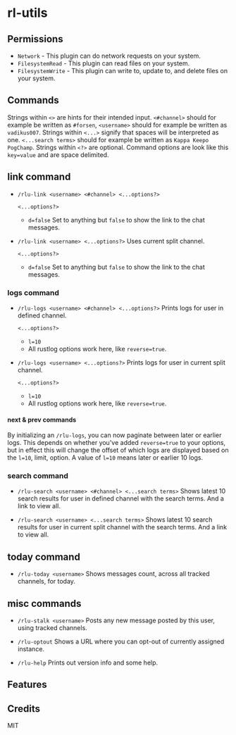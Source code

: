 # rl-utils

## Permissions
- `Network` - This plugin can do network requests on your system.
- `FilesystemRead` - This plugin can read files on your system.
- `FilesystemWrite` - This plugin can write to, update to, and delete files on your system.

## Commands

Strings within `<>` are hints for their intended input. `<#channel>` should for example be written as `#forsen`, `<username>` should for example be written as `vadikus007`.
Strings within `<...>` signify that spaces will be interpreted as one. `<...search terms>` should for example be written as `Kappa Keepo PogChamp`.
Strings within `<?>` are optional.
Command options are look like this `key=value` and are space delimited.

## link command

- `/rlu-link <username> <#channel> <...options?>`

  `<...options?>`
  - `d=false` Set to anything but `false` to show the link to the chat messages.

- `/rlu-link <username> <...options?>` Uses current split channel.

  `<...options?>`
  - `d=false` Set to anything but `false` to show the link to the chat messages.

### logs command

- `/rlu-logs <username> <#channel> <...options?>` Prints logs for user in defined channel.

  `<...options?>`
  - `l=10`
  - All rustlog options work here, like `reverse=true`.

- `/rlu-logs <username> <...options?>` Prints logs for user in current split channel.

  `<...options?>`
  - `l=10`
  - All rustlog options work here, like `reverse=true`.

#### next & prev commands

By initializing an `/rlu-logs`, you can now paginate between later or earlier logs. This depends on whether you've added `reverse=true` to your options, but in effect this will change the offset of which logs are displayed based on the `l=10`, limit, option. A value of `l=10` means later or earlier 10 logs.

### search command

- `/rlu-search <username> <#channel> <...search terms>` Shows latest 10 search results for user in defined channel with the search terms. And a link to view all.

- `/rlu-search <username> <...search terms>` Shows latest 10 search results for user in current split channel with the search terms. And a link to view all.

## today command

- `/rlu-today <username>` Shows messages count, across all tracked channels, for today.

## misc commands

- `/rlu-stalk <username>` Posts any new message posted by this user, using tracked channels.

- `/rlu-optout` Shows a URL where you can opt-out of currently assigned instance.

- `/rlu-help` Prints out version info and some help.

## Features

## Credits

MIT
